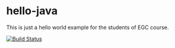# hello-java
This is just a hello world example for the students of EGC course.

[![Build Status](https://travis-ci.org/ArturoRonda/hello-java.svg?branch=add-languages)](https://travis-ci.org/ArturoRonda/hello-java)


